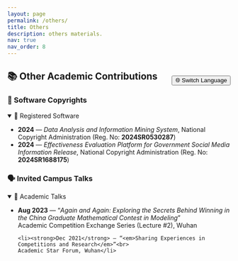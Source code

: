 ```yaml
---
layout: page
permalink: /others/
title: Others
description: others materials.
nav: true
nav_order: 8
---
```


## 📚 Other Academic Contributions

<button onclick="toggleLang()" style="float: right; margin-top: -40px;">🌐 Switch Language</button>

<div id="english-version">

### 🧾 Software Copyrights

<details open>
  <summary>📄 Registered Software</summary>
  <ul>
    <li><strong>2024</strong> — <em>Data Analysis and Information Mining System</em>, National Copyright Administration (Reg. No: <strong>2024SR0530287</strong>)</li>
    <li><strong>2024</strong> — <em>Effectiveness Evaluation Platform for Government Social Media Information Release</em>, National Copyright Administration (Reg. No: <strong>2024SR1688175</strong>)</li>
  </ul>
</details>

### 🗣️ Invited Campus Talks

<details open>
  <summary>🏫 Academic Talks</summary>
  <ul>
    <li><strong>Aug 2023</strong> — “<em>Again and Again: Exploring the Secrets Behind Winning in the China Graduate Mathematical Contest in Modeling</em>”<br>
    Academic Competition Exchange Series (Lecture #2), Wuhan</li>

    <li><strong>Dec 2021</strong> — “<em>Sharing Experiences in Competitions and Research</em>”<br>
    Academic Star Forum, Wuhan</li>
  </ul>
</details>

</div>

<div id="chinese-version" style="display: none;">

### 🧾 软件著作权

<details open>
  <summary>📄 登记作品</summary>
  <ul>
    <li><strong>2024年</strong> — 数据分析与信息挖掘系统，国家版权局（著作号：<strong>2024SR0530287</strong>）</li>
    <li><strong>2024年</strong> — 政务新媒体信息发布有效性评估平台，国家版权局（著作号：<strong>2024SR1688175</strong>）</li>
  </ul>
</details>

### 🗣️ 校内报告

<details open>
  <summary>🏫 学术报告</summary>
  <ul>
    <li><strong>2023年8月</strong> — “一而再、再而三：探寻中国研究生数模竞赛获奖之道”<br>
    科创筑梦 随“信”远航 学科竞赛交流会系列讲座第二期，武汉</li>

    <li><strong>2021年12月</strong> — “学科竞赛与学术经验分享”<br>
    学术之星薪火相传，珞珈之行沿途相伴 学术经验交流论坛竞赛专场分享会，武汉</li>
  </ul>
</details>

</div>

<script>
function toggleLang() {
  var en = document.getElementById("english-version");
  var zh = document.getElementById("chinese-version");
  if (en.style.display === "none") {
    en.style.display = "block";
    zh.style.display = "none";
  } else {
    en.style.display = "none";
    zh.style.display = "block";
  }
}
</script>

